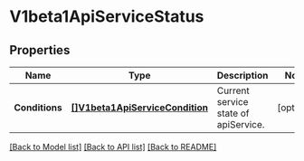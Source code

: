 # V1beta1ApiServiceStatus

## Properties
Name | Type | Description | Notes
------------ | ------------- | ------------- | -------------
**Conditions** | [**[]V1beta1ApiServiceCondition**](v1beta1.APIServiceCondition.md) | Current service state of apiService. | [optional] 

[[Back to Model list]](../README.md#documentation-for-models) [[Back to API list]](../README.md#documentation-for-api-endpoints) [[Back to README]](../README.md)


